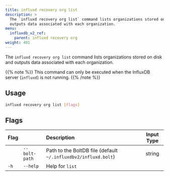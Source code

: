 ```yaml
---
title: influxd recovery org list
description: >
  The `influxd recovery org list` command lists organizations stored on disk and 
  outputs data associated with each organization.
menu:
  influxdb_v2_ref:
    parent: influxd recovery org
weight: 401
---
```


The `influxd recovery org list` command lists organizations stored on disk and 
outputs data associated with each organization.

{{% note %}}
This command can only be executed when the InfluxDB server (`influxd`) is not running.
{{% /note %}}

## Usage
```sh
influxd recovery org list [flags]
```

## Flags
| Flag |               | Description                                                    | Input Type |
| :--- | :------------ | :------------------------------------------------------------- | :--------: |
|      | `--bolt-path` | Path to the BoltDB file (default `~/.influxdbv2/influxd.bolt`) |   string   |
| `-h` | `--help`      | Help for `list`                                                |            |
